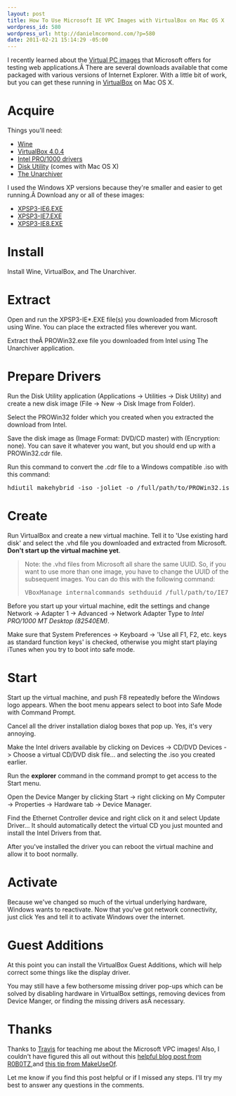 ```yaml
--- 
layout: post
title: How To Use Microsoft IE VPC Images with VirtualBox on Mac OS X
wordpress_id: 580
wordpress_url: http://danielmcormond.com/?p=580
date: 2011-02-21 15:14:29 -05:00
---
```

I recently learned about the <a href="http://www.microsoft.com/downloads/en/details.aspx?FamilyID=21eabb90-958f-4b64-b5f1-73d0a413c8ef&amp;displaylang=en">Virtual PC images</a> that Microsoft offers for testing web applications.Â There are several downloads available that come packaged with various versions of Internet Explorer. With a little bit of work, but you can get these running in <a href="http://www.virtualbox.org/">VirtualBox</a> on Mac OS X.
<h1>Acquire</h1>
Things you'll need:
<ul>
	<li><a href="http://www.winehq.org/download/">Wine</a></li>
	<li><a href="http://www.virtualbox.org/wiki/Downloads">VirtualBox 4.0.4</a></li>
	<li><a href="http://downloadcenter.intel.com/confirm.aspx?httpDown=http://downloadmirror.intel.com/18717/eng/PROWin32.exe&amp;lang=eng&amp;Dwnldid=18717&amp;ProductID=871">Intel PRO/1000 drivers</a></li>
	<li><a href="http://en.wikipedia.org/wiki/Disk_Utility">Disk Utility</a> (comes with Mac OS X)</li>
	<li><a href="http://wakaba.c3.cx/s/apps/unarchiver.html">The Unarchiver</a></li>
</ul>
I used the Windows XP versions because they're smaller and easier to get running.Â Download any or all of these images:
<div id="_mcePaste">
<ul>
	<li><a href="http://www.microsoft.com/downloads/info.aspx?na=46&amp;SrcFamilyId=21EABB90-958F-4B64-B5F1-73D0A413C8EF&amp;SrcDisplayLang=en&amp;u=http%3a%2f%2fdownload.microsoft.com%2fdownload%2fB%2f7%2f2%2fB72085AE-0F04-4C6F-9182-BF1EE90F5273%2fXPSP3-IE6.EXE">XPSP3-IE6.EXE</a></li>
	<li><a href="http://www.microsoft.com/downloads/info.aspx?na=46&amp;SrcFamilyId=21EABB90-958F-4B64-B5F1-73D0A413C8EF&amp;SrcDisplayLang=en&amp;u=http%3a%2f%2fdownload.microsoft.com%2fdownload%2fB%2f7%2f2%2fB72085AE-0F04-4C6F-9182-BF1EE90F5273%2fXPSP3-IE7.EXE">XPSP3-IE7.EXE</a></li>
	<li><a href="http://www.microsoft.com/downloads/info.aspx?na=46&amp;SrcFamilyId=21EABB90-958F-4B64-B5F1-73D0A413C8EF&amp;SrcDisplayLang=en&amp;u=http%3a%2f%2fdownload.microsoft.com%2fdownload%2fB%2f7%2f2%2fB72085AE-0F04-4C6F-9182-BF1EE90F5273%2fXPSP3-IE8.EXE">XPSP3-IE8.EXE</a></li>
</ul>
</div>
<h1>Install</h1>
Install Wine, VirtualBox, and The Unarchiver.
<h1>Extract</h1>
Open and run the XPSP3-IE*.EXE file(s) you downloaded from Microsoft using Wine. You can place the extracted files wherever you want.

Extract theÂ PROWin32.exe file you downloaded from Intel using The Unarchiver application.
<h1>Prepare Drivers</h1>
Run the Disk Utility application (Applications -&gt; Utilities -&gt; Disk Utility) and create a new disk image (File -&gt; New -&gt; Disk Image from Folder).

Select the PROWin32 folder which you created when you extracted the download from Intel.

Save the disk image as (Image Format: DVD/CD master) with (Encryption: none). You can save it whatever you want, but you should end up with a PROWin32.cdr file.

Run this command to convert the .cdr file to a Windows compatible .iso with this command:
<pre>hdiutil makehybrid -iso -joliet -o /full/path/to/PROWin32.iso /full/path/to/PROWin32.cdr</pre>
<h1>Create</h1>
Run VirtualBox and create a new virtual machine. Tell it to 'Use existing hard disk' and select the .vhd file you downloaded and extracted from Microsoft. <strong>Don't start up the virtual machine yet</strong>.
<blockquote>Note: the .vhd files from Microsoft all share the same UUID. So, if you want to use more than one image, you have to change the UUID of the subsequent images. You can do this with the following command:
<pre>VBoxManage internalcommands sethduuid /full/path/to/IE7Compat.vhd</pre>
</blockquote>
Before you start up your virtual machine, edit the settings and change Network -&gt; Adapter 1 -&gt; Advanced -&gt; Network Adapter Type to <em>Intel PRO/1000 MT Desktop (82540EM)</em>.

Make sure that System Preferences -&gt; Keyboard -&gt; 'Use all F1, F2, etc. keys as standard function keys' is checked, otherwise you might start playing iTunes when you try to boot into safe mode.
<h1>Start</h1>
Start up the virtual machine, and push F8 repeatedly before the Windows logo appears. When the boot menu appears select to boot into Safe Mode with Command Prompt.

Cancel all the driver installation dialog boxes that pop up. Yes, it's very annoying.

Make the Intel drivers available by clicking on Devices -&gt; CD/DVD Devices -&gt; Choose a virtual CD/DVD disk file... and selecting the .iso you created earlier.

Run the <strong>explorer</strong> command in the command prompt to get access to the Start menu.

Open the Device Manger by clicking Start -&gt; right clicking on My Computer -&gt; Properties -&gt; Hardware tab -&gt; Device Manager.

Find the Ethernet Controller device and right click on it and select Update Driver... It should automatically detect the virtual CD you just mounted and install the Intel Drivers from that.

After you've installed the driver you can reboot the virtual machine and allow it to boot normally.
<h1>Activate</h1>
Because we've changed so much of the virtual underlying hardware, Windows wants to reactivate. Now that you've got network connectivity, just click Yes and tell it to activate Windows over the internet.
<h1>Guest Additions</h1>
At this point you can install the VirtualBox Guest Additions, which will help correct some things like the display driver.

You may still have a few bothersome missing driver pop-ups which can be solved by disabling hardware in VirtualBox settings, removing devices from Device Manger, or finding the missing drivers asÂ necessary.
<h1>Thanks</h1>
Thanks to <a href="http://twitter.com/travis">Travis</a> for teaching me about the Microsoft VPC images! Also, I couldn't have figured this all out without this <a href="http://r0b0tz.com/2011/02/using-microsofts-ie6-ie7-ie8-vhd-virtual-pc-images-with-virtualbox/">helpful blog post from R0B0TZ</a>,and <a href="http://www.makeuseof.com/tag/how-to-create-windows-compatible-iso-disc-images-in-mac-os-x/">this tip from MakeUseOf</a>.

Let me know if you find this post helpful or if I missed any steps. I'll try my best to answer any questions in the comments.
